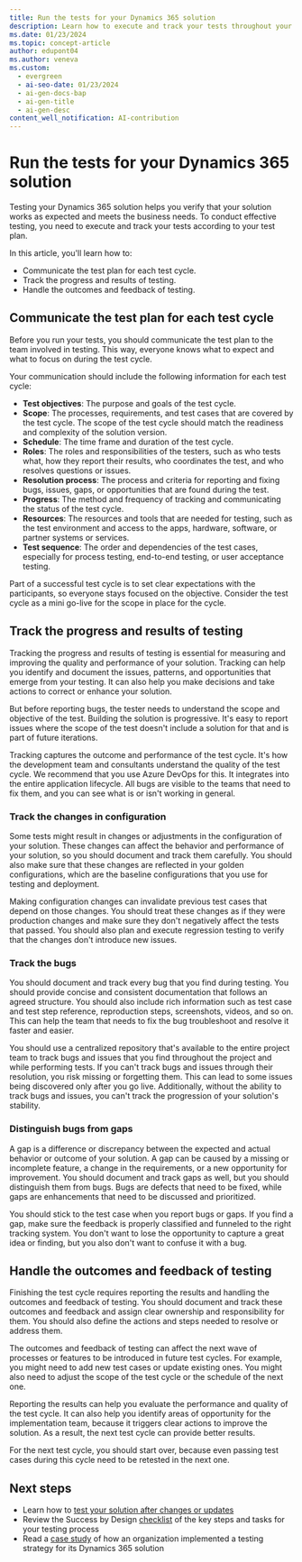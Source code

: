 ```yaml
---
title: Run the tests for your Dynamics 365 solution
description: Learn how to execute and track your tests throughout your Dynamics 365 implementation project, including an outline on communicating test plans for test cycles.
ms.date: 01/23/2024
ms.topic: concept-article
author: edupont04
ms.author: veneva
ms.custom:
  - evergreen
  - ai-seo-date: 01/23/2024
  - ai-gen-docs-bap
  - ai-gen-title
  - ai-gen-desc
content_well_notification: AI-contribution
---
```


# Run the tests for your Dynamics 365 solution

Testing your Dynamics 365 solution helps you verify that your solution works as expected and meets the business needs. To conduct effective testing, you need to execute and track your tests according to your test plan.

In this article, you'll learn how to:

- Communicate the test plan for each test cycle.
- Track the progress and results of testing.
- Handle the outcomes and feedback of testing.

## Communicate the test plan for each test cycle

Before you run your tests, you should communicate the test plan to the team involved in testing. This way, everyone knows what to expect and what to focus on during the test cycle.

Your communication should include the following information for each test cycle:

- **Test objectives**: The purpose and goals of the test cycle.
- **Scope**: The processes, requirements, and test cases that are covered by the test cycle. The scope of the test cycle should match the readiness and complexity of the solution version.
- **Schedule**: The time frame and duration of the test cycle.
- **Roles**: The roles and responsibilities of the testers, such as who tests what, how they report their results, who coordinates the test, and who resolves questions or issues.
- **Resolution process**: The process and criteria for reporting and fixing bugs, issues, gaps, or opportunities that are found during the test.
- **Progress**: The method and frequency of tracking and communicating the status of the test cycle.
- **Resources**: The resources and tools that are needed for testing, such as the test environment and access to the apps, hardware, software, or partner systems or services.
- **Test sequence**: The order and dependencies of the test cases, especially for process testing, end-to-end testing, or user acceptance testing.

Part of a successful test cycle is to set clear expectations with the participants, so everyone stays focused on the objective. Consider the test cycle as a mini go-live for the scope in place for the cycle.

## Track the progress and results of testing

Tracking the progress and results of testing is essential for measuring and improving the quality and performance of your solution. Tracking can help you identify and document the issues, patterns, and opportunities that emerge from your testing. It can also help you make decisions and take actions to correct or enhance your solution.

But before reporting bugs, the tester needs to understand the scope and objective of the test. Building the solution is progressive. It's easy to report issues where the scope of the test doesn't include a solution for that and is part of future iterations.

Tracking captures the outcome and performance of the test cycle. It's how the development team and consultants understand the quality of the test cycle. We recommend that you use Azure DevOps for this. It integrates into the entire application lifecycle. All bugs are visible to the teams that need to fix them, and you can see what is or isn't working in general.

### Track the changes in configuration

Some tests might result in changes or adjustments in the configuration of your solution. These changes can affect the behavior and performance of your solution, so you should document and track them carefully. You should also make sure that these changes are reflected in your golden configurations, which are the baseline configurations that you use for testing and deployment.

Making configuration changes can invalidate previous test cases that depend on those changes. You should treat these changes as if they were production changes and make sure they don't negatively affect the tests that passed. You should also plan and execute regression testing to verify that the changes don't introduce new issues.

### Track the bugs

You should document and track every bug that you find during testing. You should provide concise and consistent documentation that follows an agreed structure. You should also include rich information such as test case and test step reference, reproduction steps, screenshots, videos, and so on. This can help the team that needs to fix the bug troubleshoot and resolve it faster and easier.

You should use a centralized repository that's available to the entire project team to track bugs and issues that you find throughout the project and while performing tests. If you can't track bugs and issues through their resolution, you risk missing or forgetting them. This can lead to some issues being discovered only after you go live. Additionally, without the ability to track bugs and issues, you can't track the progression of your solution's stability.

### Distinguish bugs from gaps

A gap is a difference or discrepancy between the expected and actual behavior or outcome of your solution. A gap can be caused by a missing or incomplete feature, a change in the requirements, or a new opportunity for improvement. You should document and track gaps as well, but you should distinguish them from bugs. Bugs are defects that need to be fixed, while gaps are enhancements that need to be discussed and prioritized.

You should stick to the test case when you report bugs or gaps. If you find a gap, make sure the feedback is properly classified and funneled to the right tracking system. You don't want to lose the opportunity to capture a great idea or finding, but you also don't want to confuse it with a bug.

## Handle the outcomes and feedback of testing

Finishing the test cycle requires reporting the results and handling the outcomes and feedback of testing. You should document and track these outcomes and feedback and assign clear ownership and responsibility for them. You should also define the actions and steps needed to resolve or address them.

The outcomes and feedback of testing can affect the next wave of processes or features to be introduced in future test cycles. For example, you might need to add new test cases or update existing ones. You might also need to adjust the scope of the test cycle or the schedule of the next one.

Reporting the results can help you evaluate the performance and quality of the test cycle. It can also help you identify areas of opportunity for the implementation team, because it triggers clear actions to improve the solution. As a result, the next test cycle can provide better results.

For the next test cycle, you should start over, because even passing test cases during this cycle need to be retested in the next one.

## Next steps

- Learn how to [test your solution after changes or updates](testing-regression-tooling.md)
- Review the Success by Design [checklist](testing-strategy-checklist.md) of the key steps and tasks for your testing process
- Read a [case study](testing-strategy-case-study.md) of how an organization implemented a testing strategy for its Dynamics 365 solution
